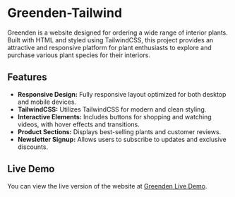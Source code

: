 # Greenden-Tailwind


Greenden is a website designed for ordering a wide range of interior plants. Built with HTML and styled using TailwindCSS, this project provides an attractive and responsive platform for plant enthusiasts to explore and purchase various plant species for their interiors.

## Features

- **Responsive Design:** Fully responsive layout optimized for both desktop and mobile devices.
- **TailwindCSS:** Utilizes TailwindCSS for modern and clean styling.
- **Interactive Elements:** Includes buttons for shopping and watching videos, with hover effects and transitions.
- **Product Sections:** Displays best-selling plants and customer reviews.
- **Newsletter Signup:** Allows users to subscribe to updates and exclusive discounts.

## Live Demo

You can view the live version of the website at [Greenden Live Demo](https://shughashbhaskar.github.io/Greenden-Tailwind/).

